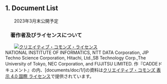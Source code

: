 ## 1. Document List<br>
　　2023年3月末公開予定 <br>

### 　著作者及びライセンスについて <br>
　　<a rel="license" href="http://creativecommons.org/licenses/by/4.0/"><img alt="クリエイティブ・コモンズ・ライセンス" style="border-width:0" src="https://i.creativecommons.org/l/by/4.0/88x31.png" /></a><br /><span xmlns:cc="http://creativecommons.org/ns#" property="cc:attributionName">NATIONAL INSTITUTE OF INFORMATICS, NTT DATA Corporation, JIP Techno Science Corporation, Hitachi, Ltd.,SB Technology Corp.,The University of Tokyo, NEC Corporation, and FUJITSU LIMITED.</span> 作『<span xmlns:dct="http://purl.org/dc/terms/" property="dct:title">CADDEドキュメント</span>』の内、[documents/doc/1/]の資料は<a rel="license" href="http://creativecommons.org/licenses/by/4.0/">クリエイティブ・コモンズ 表示 4.0 国際 ライセンス</a>で提供されています。

